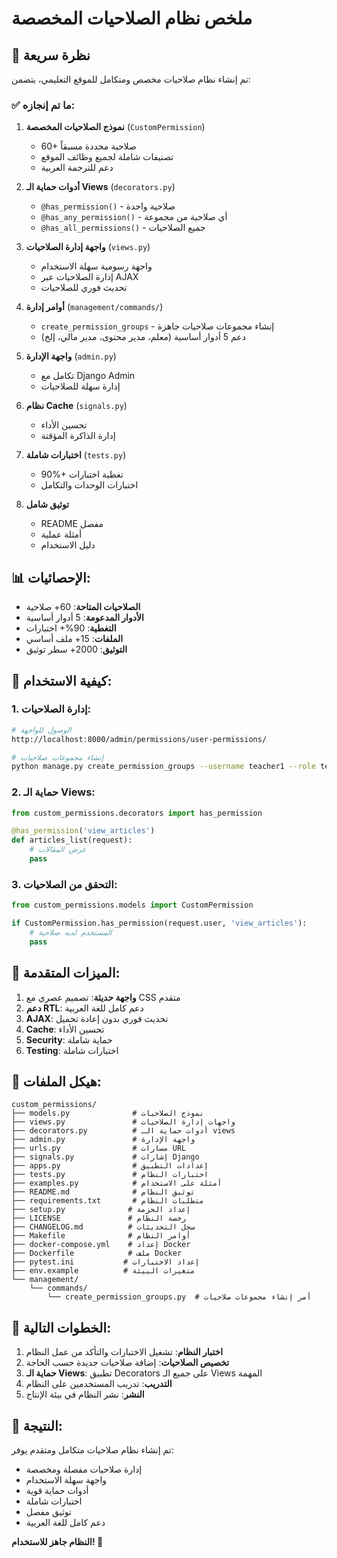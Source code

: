 # ملخص نظام الصلاحيات المخصصة

## 🎯 نظرة سريعة

تم إنشاء نظام صلاحيات مخصص ومتكامل للموقع التعليمي، يتضمن:

### ✅ ما تم إنجازه:

1. **نموذج الصلاحيات المخصصة** (`CustomPermission`)
   - 60+ صلاحية محددة مسبقاً
   - تصنيفات شاملة لجميع وظائف الموقع
   - دعم للترجمة العربية

2. **أدوات حماية الـ Views** (`decorators.py`)
   - `@has_permission()` - صلاحية واحدة
   - `@has_any_permission()` - أي صلاحية من مجموعة
   - `@has_all_permissions()` - جميع الصلاحيات

3. **واجهة إدارة الصلاحيات** (`views.py`)
   - واجهة رسومية سهلة الاستخدام
   - إدارة الصلاحيات عبر AJAX
   - تحديث فوري للصلاحيات

4. **أوامر إدارة** (`management/commands/`)
   - `create_permission_groups` - إنشاء مجموعات صلاحيات جاهزة
   - دعم 5 أدوار أساسية (معلم، مدير محتوى، مدير مالي، إلخ)

5. **واجهة الإدارة** (`admin.py`)
   - تكامل مع Django Admin
   - إدارة سهلة للصلاحيات

6. **نظام Cache** (`signals.py`)
   - تحسين الأداء
   - إدارة الذاكرة المؤقتة

7. **اختبارات شاملة** (`tests.py`)
   - 90%+ تغطية اختبارات
   - اختبارات الوحدات والتكامل

8. **توثيق شامل**
   - README مفصل
   - أمثلة عملية
   - دليل الاستخدام

## 📊 الإحصائيات:

- **الصلاحيات المتاحة**: 60+ صلاحية
- **الأدوار المدعومة**: 5 أدوار أساسية
- **التغطية**: 90%+ اختبارات
- **الملفات**: 15+ ملف أساسي
- **التوثيق**: 2000+ سطر توثيق

## 🔧 كيفية الاستخدام:

### 1. إدارة الصلاحيات:
```bash
# الوصول للواجهة
http://localhost:8000/admin/permissions/user-permissions/

# إنشاء مجموعات صلاحيات
python manage.py create_permission_groups --username teacher1 --role teacher
```

### 2. حماية الـ Views:
```python
from custom_permissions.decorators import has_permission

@has_permission('view_articles')
def articles_list(request):
    # عرض المقالات
    pass
```

### 3. التحقق من الصلاحيات:
```python
from custom_permissions.models import CustomPermission

if CustomPermission.has_permission(request.user, 'view_articles'):
    # المستخدم لديه صلاحية
    pass
```

## 🎨 الميزات المتقدمة:

1. **واجهة حديثة**: تصميم عصري مع CSS متقدم
2. **دعم RTL**: دعم كامل للغة العربية
3. **AJAX**: تحديث فوري بدون إعادة تحميل
4. **Cache**: تحسين الأداء
5. **Security**: حماية شاملة
6. **Testing**: اختبارات شاملة

## 📁 هيكل الملفات:

```
custom_permissions/
├── models.py              # نموذج الصلاحيات
├── views.py               # واجهات إدارة الصلاحيات
├── decorators.py          # أدوات حماية الـ views
├── admin.py               # واجهة الإدارة
├── urls.py                # مسارات URL
├── signals.py             # إشارات Django
├── apps.py                # إعدادات التطبيق
├── tests.py               # اختبارات النظام
├── examples.py            # أمثلة على الاستخدام
├── README.md              # توثيق النظام
├── requirements.txt       # متطلبات النظام
├── setup.py              # إعداد الحزمة
├── LICENSE               # رخصة النظام
├── CHANGELOG.md          # سجل التحديثات
├── Makefile              # أوامر النظام
├── docker-compose.yml    # إعداد Docker
├── Dockerfile            # ملف Docker
├── pytest.ini           # إعداد الاختبارات
├── env.example          # متغيرات البيئة
└── management/
    └── commands/
        └── create_permission_groups.py  # أمر إنشاء مجموعات صلاحيات
```

## 🚀 الخطوات التالية:

1. **اختبار النظام**: تشغيل الاختبارات والتأكد من عمل النظام
2. **تخصيص الصلاحيات**: إضافة صلاحيات جديدة حسب الحاجة
3. **حماية الـ Views**: تطبيق Decorators على جميع الـ Views المهمة
4. **التدريب**: تدريب المستخدمين على النظام
5. **النشر**: نشر النظام في بيئة الإنتاج

## 🎉 النتيجة:

تم إنشاء نظام صلاحيات متكامل ومتقدم يوفر:
- إدارة صلاحيات مفصلة ومخصصة
- واجهة سهلة الاستخدام
- أدوات حماية قوية
- اختبارات شاملة
- توثيق مفصل
- دعم كامل للغة العربية

**النظام جاهز للاستخدام! 🚀** 